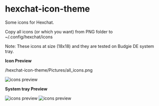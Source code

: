 # hexchat-icon-theme
Some icons for Hexchat.

Copy all icons (or which you want) from PNG folder to ~/.config/hexchat/icons

Note: These icons at size (18x18) and they are tested on Budgie DE system tray.

**Icon Preview**

/hexchat-icon-theme/Pictures/all_icons.png

![icons preview](https://github.com/algent-al/hexchat-icon-theme/master/assets/preview.png)

**System tray Preview**

![icons preview](https://github.com/algent-al/hexchat-icon-theme/master/assets/hexchat_tray_normal.png)
![icons preview](https://github.com/algent-al/hexchat-icon-theme/master/assets/hexchat_tray_message.png)

